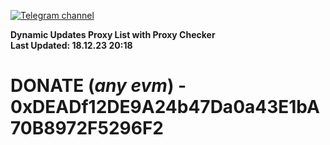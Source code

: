 [![Telegram channel](https://img.shields.io/endpoint?url=https://runkit.io/damiankrawczyk/telegram-badge/branches/master?url=https://t.me/n4z4v0d)](https://t.me/n4z4v0d) 

**Dynamic Updates Proxy List with Proxy Checker**  
**Last Updated: 18.12.23 20:18**

# DONATE (_any evm_) - 0xDEADf12DE9A24b47Da0a43E1bA70B8972F5296F2
